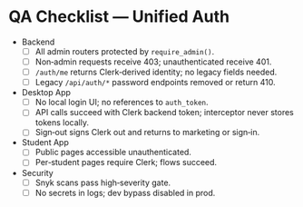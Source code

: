 # QA Checklist — Unified Auth

- Backend
  - [ ] All admin routers protected by `require_admin()`.
  - [ ] Non‑admin requests receive 403; unauthenticated receive 401.
  - [ ] `/auth/me` returns Clerk‑derived identity; no legacy fields needed.
  - [ ] Legacy `/api/auth/*` password endpoints removed or return 410.

- Desktop App
  - [ ] No local login UI; no references to `auth_token`.
  - [ ] API calls succeed with Clerk backend token; interceptor never stores tokens locally.
  - [ ] Sign‑out signs Clerk out and returns to marketing or sign‑in.

- Student App
  - [ ] Public pages accessible unauthenticated.
  - [ ] Per‑student pages require Clerk; flows succeed.

- Security
  - [ ] Snyk scans pass high‑severity gate.
  - [ ] No secrets in logs; dev bypass disabled in prod.
